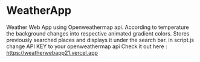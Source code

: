 # WeatherApp
Weather Web App using Openweathermap api. According to temperature the background changes into respective animated gradient colors. Stores previously searched places and displays it under the search bar. in script.js change API KEY to your openweathermap api
Check it out here : https://weatherwebapp21.vercel.app
